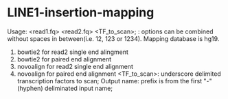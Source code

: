 # LINE1-insertion-mapping
Usage: <read1.fq> <read2.fq> <barcode> <mapper option> <TF_to_scan>; 
<Mapper option>: options can be combined without spaces in between(i.e. 12, 123 or 1234). Mapping database is hg19. 
 1) bowtie2 for read2 single end alingment    
 2) bowtie2 for paired end alignment
 3) novoalign for read2 single end alignment
 4) novoalign for paired end alignment
<TF_to_scan>: underscore delimited transcription factors to scan; 
Output name: prefix is from the first "-"(hyphen) deliminated input name;
